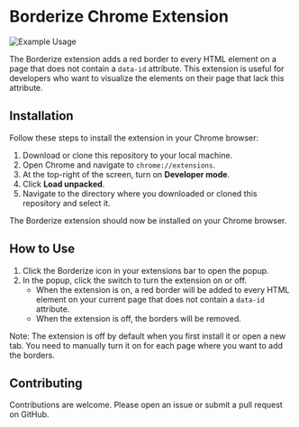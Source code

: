 # Borderize Chrome Extension

![Example Usage](example.gif)

The Borderize extension adds a red border to every HTML element on a page that does not contain a `data-id` attribute. This extension is useful for developers who want to visualize the elements on their page that lack this attribute.

## Installation

Follow these steps to install the extension in your Chrome browser:

1. Download or clone this repository to your local machine.
2. Open Chrome and navigate to `chrome://extensions`.
3. At the top-right of the screen, turn on **Developer mode**.
4. Click **Load unpacked**.
5. Navigate to the directory where you downloaded or cloned this repository and select it.

The Borderize extension should now be installed on your Chrome browser.

## How to Use

1. Click the Borderize icon in your extensions bar to open the popup.
2. In the popup, click the switch to turn the extension on or off.
   - When the extension is on, a red border will be added to every HTML element on your current page that does not contain a `data-id` attribute.
   - When the extension is off, the borders will be removed.

Note: The extension is off by default when you first install it or open a new tab. You need to manually turn it on for each page where you want to add the borders.

## Contributing

Contributions are welcome. Please open an issue or submit a pull request on GitHub.
